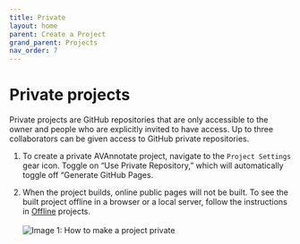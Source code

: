 ```yaml
---
title: Private
layout: home
parent: Create a Project
grand_parent: Projects
nav_order: 7
---
```


# Private projects 

Private projects are GitHub repositories that are only accessible to the owner and people who are explicitly invited to have access. Up to three collaborators can be given access to GitHub private repositories.

1. To create a private AVAnnotate project, navigate to the `Project Settings` gear icon. Toggle on “Use Private Repository,” which will automatically toggle off “Generate GitHub Pages.

2. When the project builds, online public pages will not be built. To see the built project offline in a browser or a local server, follow the instructions in [Offline](https://avannotate.github.io/documentation/pages/offline/) projects. 
<br><br>
![Image 1: How to make a project private](../../assets/privateprojectimage1.png) 
<br><br>
